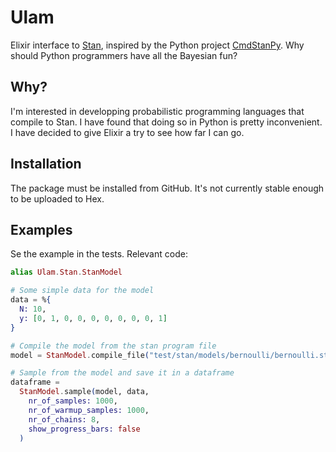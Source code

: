 # Ulam

Elixir interface to [Stan](https://mc-stan.org/), inspired by
the Python project [CmdStanPy](https://mc-stan.org/cmdstanpy/).
Why should Python programmers have all the Bayesian fun?

## Why?

I'm interested in developping probabilistic programming languages
that compile to Stan. I have found that doing so in Python is pretty
inconvenient. I have decided to give Elixir a try to see how far I can go.

## Installation

The package must be installed from GitHub.
It's not currently stable enough to be uploaded to Hex.

## Examples

Se the example in the tests.
Relevant code:

```elixir
alias Ulam.Stan.StanModel

# Some simple data for the model
data = %{
  N: 10,
  y: [0, 1, 0, 0, 0, 0, 0, 0, 0, 1]
}

# Compile the model from the stan program file
model = StanModel.compile_file("test/stan/models/bernoulli/bernoulli.stan")

# Sample from the model and save it in a dataframe
dataframe =
  StanModel.sample(model, data,
    nr_of_samples: 1000,
    nr_of_warmup_samples: 1000,
    nr_of_chains: 8,
    show_progress_bars: false
  )
```

